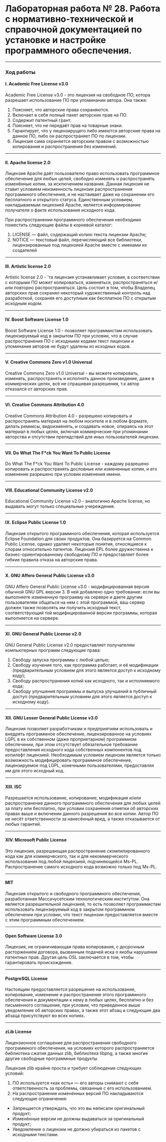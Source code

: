 # Лабораторная работа № 28. Работа с нормативно-технической и справочной документацией по установке и настройке программного обеспечения.
----
### Ход работы ###

#### I. Academic Free License v3.0 ####
Academic Free License v3.0 - это лицензия на свободное ПО, котора разрешает использование ПО при упоминании автора. 
Она также:
1) Поясняет, что авторские права сохраняются.
2) Включает в себя полный пакет авторских прав на ПО.
3) Содержит патентный грант.
4) Поясняет, что не передаёт прав на товарные знаки.
5) Гарантирует, что у лицензирущего либо имеются авторские права на данное ПО, либо он распространяет ПО по лицензии.
6) Лицензия сама охраняется авторским правом с возможностью копирования и распространения без изменений.

---

#### II. Apache license 2.0 ####

Лицензия Apache даёт пользователю право использовать программное обеспечение для любых целей, свободно изменять и распространять изменённые копии, за исключением названия.   Данная лицензия не ставит условием неизменность лицензии распространения программного обеспечения, и не настаивает даже на сохранении его бесплатного и открытого статуса. Единственным условием, накладываемым лицензией Apache, является информирование получателя о факте использования исходного кода.

При распространении программного обеспечения необходимо поместить следующие файлы в корневой каталог:

1) LICENSE — файл, содержащий копию текста лицензии Apache;
2) NOTICE — текстовый файл, перечисляющий все библиотеки, лицензированные под лицензией Apache вместе с именами их создателей
---
#### III. Artistic license 2.0 ####

Artistic license 2.0 - 'та лицензия устанавливает условия, в соответствии с которыми ПО может копироваться, изменяться, распространяться и/или повторно распространяться. Цель состоит в том, чтобы Владелец авторских прав сохранял некоторый художественный контроль над разработкой, сохраняя его доступным как бесплатное ПО с открытым исходным кодом. 

---

#### IV. Boost Software License 1.0 ####

Boost Software License 1.0 - позволяет программистам использовать лицензируемый код в закрытом ПО при условии, что в случае распространения ПО с исходными кодами текст лицензии и упоминания авторов не будут удалены из исходных кодов.

---

#### V. Creative Commons Zero v1.0 Universal ####

Creative Commons Zero v1.0 Universal - вы можете копировать, изменять, распространять и исполнять данное произведение, даже в коммерческих целях, всё не спрашивая разрешения, т.к автор отказался от авторских прав.

---

#### VI. Creative Commons Attribution 4.0 ####

Creative Commons Attribution 4.0 - разрешено копировать и распространять материал на любом носителе и в любом формате, делать ремиксы, видоизменять, и создавать новое, опираясь на этот материал в любых целях, включая коммерческие при упоминании авторства и отсутствии препядствий для иных пользователей лицензии.

---

#### VII. Do What The F*ck You Want To Public License ####

Do What The F*ck You Want To Public License - каждому разрешено копировать и распространять дословные или измененные копии, и его изменение разрешено при условии изменения имени.

---

#### VIII. Educational Community License v2.0 ####

Educational Community License v2.0 - аналогично Apache license, но выдавать могут только специальные учереждения.

---

#### IX. Eclipse Public License 1.0 ####

Лицензия открытого программного обеспечения, которая используется Eclipse Foundation для своих продуктов. Она базируется на Common Public License, однако удаляет некоторые понятия, относящиеся к спорам относительно патентов. Лицензия EPL более дружественна к бизнес-ориентированному свободному ПО и предоставляет более гибкие правила отказа на авторские права.

---

#### X. GNU Affero General Public License v3.0 ####

GNU Affero General Public License v3.0 -  модифицированная версия обычной GNU GPL версии 3. В ней добавлено одно требование: если вы выполняете измененную программу на сервере и даете другим пользователям общаться на нем с этой программой, ваш сервер должен также позволять им получить исходный текст, соответствующий той модифицированной версии программы, которая выполняется на сервере.

---

#### XI. GNU General Public License v2.0 ####

GNU General Public License v2.0  предоставляет получателям компьютерных программ следующие права:
1. Свободу запуска программы с любой целью;
2. Свободу изучения того, как программа работает, и её модификации (предварительным условием для этого является доступ к исходному коду);
3. Свободу распространения копий как исходного, так и исполняемого кода;
4. Свободу улучшения программы и выпуска улучшений в публичный доступ (предварительным условием для этого является доступ к исходному коду).

---

#### XII. GNU Lesser General Public License v3.0 ####
Лицензия позволяет разработчикам и предприятиям использовать и внедрять программное обеспечение, лицензированное на условиях LGPL в их собственном (даже проприетарном) программном обеспечении, при этом отсутствует обязательное требование предоставления исходного кода собственных компонентов под копилефт лицензией. Необходимым условием лицензии является только возможность модифицировать программное обеспечение, лицензируемое под LGPL, конечными пользователями, предоставляя им для этого исходный код.

---

#### XIII. ISC ####
Разрешается использование, копирование, модификация и/или распространение данного программного обеспечения для любых целей за плату или бесплатно, при условии сохранения отметки об авторских правах выше и включении данного разрешения во все копии. Автор ПО не несёт ответственности за нанесённый вред, а также отказывается от любых гарантий.

---

#### XIV. Microsoft Public License ####
Это лицензия, разрешающая распространение скомпилированного кода как для коммерческого, так и для некоммерческого использования под любой лицензией, подчиняющейся Ms-PL. Распространение самого исходного кода возможно только под Ms-PL. 

---

#### MIT ####
Лицензия открытого и свободного программного обеспечения, разработанная Массачусетским технологическим институтом. Она является разрешительной лицензией, то есть позволяет программистам использовать лицензируемый код в закрытом программном обеспечении при условии, что текст лицензии предоставляется вместе с этим программным обеспечением.

---

#### Open Software License 3.0 ####

Лицензия, не ограничивающая права копирования, с досрочным расторжением договора, вызванным подачей иска о якобы нарушении патентных прав. Другая цель OSL заключается в том, чтобы гарантировать происхождение.

---

#### PostgreSQL License ####

Настоящим предоставляется разрешение на использование, копирование, изменение и распространение этого программного обеспечения и документации к нему в любых целях, бесплатно и без письменного соглашения, при условии, что приведенное выше уведомление об авторских правах, а также этот абзац и следующие два абзаца присутствуют во всех копиях.

---

#### zLib License ####

Лицензионное соглашение для распространения свободного программного обеспечения, на условиях которого распространяется библиотека сжатия данных zlib, библиотека libpng, а также многие другие свободные программные продукты

Лицензия zlib крайне проста и требует соблюдения следующих условий:
1) ПО используется «как есть» — его авторы снимают с себя ответственность за проблемы, связанные с его использованием.
2) На распространение изменённых версий ПО накладываются следующие ограничения:
  * Запрещается утверждать, что это вы написали оригинальный продукт;
  * Изменённые версии не должны выдаваться за оригинальный продукт;
  * Уведомление о лицензии не должно убираться из пакетов с исходными текстами.
